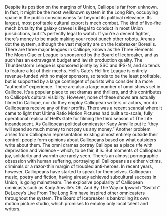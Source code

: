 Despite its position on the margins of Union, Calliope is far from unknown. In fact, it might be the most wellknown system in the Long Rim, occupying space in the public consciousness far beyond its political relevance. Its largest, most profitable cultural export is mech combat. The kind of live-fire mech brutality the galaxy craves is illegal to conduct in most Union jurisdictions, but it’s perfectly legal to watch. If you’re a decent fighter, there’s money to be made making your robot punch other robots. Arenas dot the system, although the vast majority are on the Icebreaker Borealis. There are three major leagues in Calliope, known as the Three Elements. The Moon Glacier League is sponsored by the Board of Icebreaker, and as such has an extravagant budget and lavish production quality. The Thunderstorm League is sponsored jointly by SSC and IPS-N, and so tends to feature a lot of their mechs. Hell’s Gate’s Hellfire League is entirely revenue-funded with no major sponsors, so tends to be the least profitable, but is supported by a large contingent of purists who consider it a more “authentic” experience. There are also a large number of omni shows set in Calliope. It’s a popular place to set dramas and thrillers, and this contributes to Calliope’s cultural visibility. However, none of these shows are actually filmed in Calliope, nor do they employ Calliopean writers or actors, nor do Calliopeans receive any of their profits. There was a recent scandal where it came to light that Ultima Ratio Motion Pictures had built a to-scale, fully operational replica of Hell’s Gate for filming the third season of The Life Incandescent. As Calliopean political omnicaster Kady Amville put it: “they will spend so much money to not pay us any money.” Another problem arises from Calliopean representation existing almost entirely outside their control: people form opinions about Calliopeans based on what outsiders write about them. The omni dramas portray Calliope as a place rife with deprivation and violence – which, to be fair, it is. But moments of Calliopean joy, solidarity and warmth are rarely seen. There’s an almost pornographic obsession with human suffering, portraying all Calliopeans as either victims, criminals or a razor-thin margin of troubled anti-heroes. In recent years, however, Calliopeans have started to speak for themselves. Calliopean music, poetry and fiction, having already achieved subcultural success in Union, is going mainstream. The explosive popularity of Calliopean omnicasts such as Kady Amville’s Oh, And By The Way or Ipswich “Switch” DeLacey’s Live From The Long Rim have inspired other omnicasters throughout the system. The Board of Icebreaker is bankrolling its own motion picture studio, which promises to employ only local talent and writers.